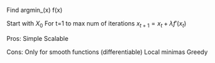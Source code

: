 Find argmin_(x) f(x)

Start with $X_0$
For t=1 to max num of iterations
$x_{t+1}=x_t+\lambda f'(x_t)$


Pros:
Simple
Scalable

Cons:
Only for smooth functions (differentiable)
Local minimas
Greedy